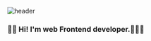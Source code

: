 ![header](https://capsule-render.vercel.app/api?type=waving&color=auto&height=300&section=header&text=Yungyoung%20Gwon&fontSize=90)

### 👋🏻 Hi! I'm web Frontend developer.👩🏻‍💻

<!-- ### Hi there 👋 -->

<!--
**yungyungGwon/yungyungGwon** is a ✨ _special_ ✨ repository because its `README.md` (this file) appears on your GitHub profile.

Here are some ideas to get you started:

- 🔭 I’m currently working on ...
- 🌱 I’m currently learning ...
- 👯 I’m looking to collaborate on ...
- 🤔 I’m looking for help with ...
- 💬 Ask me about ...
- 📫 How to reach me: ...
- 😄 Pronouns: ...
- ⚡ Fun fact: ...
-->
